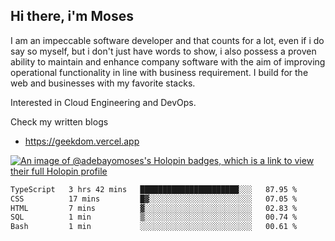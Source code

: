 ## Hi there, i'm Moses

I am an impeccable software developer and that counts for a lot, even if i do say so myself, but i don't just have words to show, i also possess a proven ability to maintain and enhance company software with the aim of improving operational functionality in line with business requirement. I build for the web and businesses with my favorite stacks.

Interested in Cloud Engineering and DevOps.

Check my written blogs
- https://geekdom.vercel.app

[![An image of @adebayomoses's Holopin badges, which is a link to view their full Holopin profile](https://holopin.me/adebayomoses)](https://holopin.io/@adebayomoses)

<!--START_SECTION:waka-->

```txt
TypeScript   3 hrs 42 mins   ██████████████████████░░░   87.95 %
CSS          17 mins         █▓░░░░░░░░░░░░░░░░░░░░░░░   07.05 %
HTML         7 mins          ▓░░░░░░░░░░░░░░░░░░░░░░░░   02.83 %
SQL          1 min           ▒░░░░░░░░░░░░░░░░░░░░░░░░   00.74 %
Bash         1 min           ░░░░░░░░░░░░░░░░░░░░░░░░░   00.61 %
```

<!--END_SECTION:waka-->
